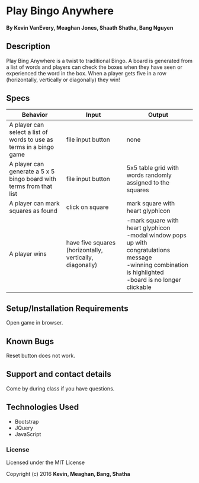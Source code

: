 # Play Bingo Anywhere

#### By Kevin VanEvery, Meaghan Jones, Shaath Shatha, Bang Nguyen

## Description

Play Bing Anywhere is a twist to traditional Bingo. A board is generated from a list of words and players can check the boxes when they have seen or experienced the word in the box. When a player gets five in a row (horizontally, vertically or diagonally) they win!

## Specs

|Behavior|Input|Output|
|---|---|---|
|A player can select a list of words to use as terms in a bingo game|file input button|none|
|A player can generate a 5 x 5 bingo board with terms from that list|file input button|5x5 table grid with words randomly assigned to the squares|
|A player can mark squares as found|click on square|mark square with heart glyphicon|
|A player wins|have five squares (horizontally, vertically, diagonally)|-mark square with heart glyphicon<br>-modal window pops up with congratulations message<br>-winning combination is highlighted<br>-board is no longer clickable|



## Setup/Installation Requirements

Open game in browser.

## Known Bugs

Reset button does not work.

## Support and contact details

Come by during class if you have questions.

## Technologies Used

* Bootstrap
* JQuery
* JavaScript

### License

Licensed under the MIT License

Copyright (c) 2016 **Kevin, Meaghan, Bang, Shatha**
